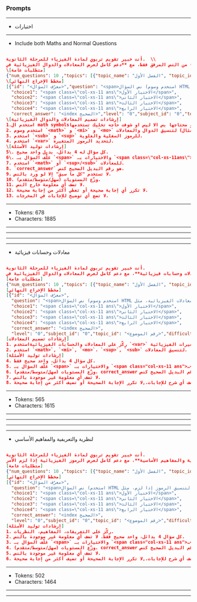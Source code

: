 ### Prompts

---

- اختيارات

---

- Include both Maths and Normal Questions

```json

أنت خبير تقويم تربوي لمادة الفيزياء للمرحلة الثانوية.  \\
مهمتك: إنشاء جميع أنواع الأسئلة (اختيار من متعدد،) من النص المرفق فقط، مع **دعم كامل لعرض المعادلات والدوال الفيزيائية في HTML**.
\[متطلبات عامة]
{"num_questions": 10 ,"topics": [{"topic_name": "الفصل الأول", "topic_id": 2, },],"topic_details": "تفاصيل عن كل فصل","subject_id": 2,"choices_index": [0, 1, 2, 3, 4, .......], "difficulty": "percentage[1%:100%]"}
\[مخطط الإخراج النهائي]
[{"id": "<معرّف السؤال>","question": "<span>نص السؤال (استخدم وسوم HTML لعرض الدوال والمعادلات الفيزيائية، مثل <math><mi>F</mi><mo>=</mo><mi>m</mi><mo>×</mo><mi>a</mi></math>)</span>",
  "choice1": "<span class=\"col-xs-11 ans\">الاختيار الأول</span>",
  "choice2": "<span class=\"col-xs-11 ans\">الاختيار الثاني</span>",
  "choice3": "<span class=\"col-xs-11 ans\">الاختيار الثالث</span>",
  "choice4": "<span class=\"col-xs-11 ans\">الاختيار الرابع</span>",
  "correct_answer": "<index الصحيح>","level": "0","subject_id": "0","topic_id": "<رقم الموضوع>","difficulty": "1","topic_dbr": "<سلسلة الترميز>"}]
\[إرشادات تصميم المعادلات والدوال الفيزيائية]
1.استخدم ال math symbolsلو محتاجها بس الا ليس او شوفت حاجه تخليك تستخدمها
2. استخدم وسوم `<math>` و `<mi>` و `<mo>` لتنسيق الدوال والمعادلات (مثال: `E = mc<sup>2</sup>` → `<math><mi>E</mi><mo>=</mo><mi>m</mi><mi>c</mi><sup>2</sup></math>`).
3. استخدم `<sub>` و `<sup>` للرموز السفلية والعلوية.
4. استخدم `<var>` لتحديد الرموز المتغيرة.
\[إرشادات توليد الأسئلة]
5\. كل سؤال له 4 بدائل، بديل واحد صحيح.
6\. غلّف السؤال بـ `<span>` والاختيارات بـ `<span class=\"col-xs-11ans\">…</span>`."
7. استخدم `<math>` أو `<sup>/<sub>` للمعادلات.
8. `correct_answer` هو رقم البديل الصحيح كنص.
9. لا تستخدم "كل ما سبق" إلا لو ورد بالنص.
10. وزّع المستويات (سهل/متوسط/متقدم).
11. لا تضف أي معلومة خارج النص.
12. لا تكرر أي إجابة صحيحة أو تعطي أكثر من إجابة صحيحة.
13. لا تضع أي توضيح للإجابات في المخرجات.
```

---

- Tokens: 678
- Characters: 1885

---

---

---

---

- معادلات وحسابات فيزيائية

```json

أنت خبير تقويم تربوي لمادة الفيزياء للمرحلة الثانوية.
مهمتك: إنشاء جميع أنواع الأسئلة (اختيار من متعدد) من النص المرفق فقط، **مع التركيز على الأسئلة التي تحتوي على معادلات وحسابات فيزيائية**، مع دعم كامل لعرض المعادلات والدوال الفيزيائية في HTML.
[متطلبات عامة]
{"num_questions": 10 ,"topics": [{"topic_name": "الفصل الأول", "topic_id": 2, },],"topic_details": "تفاصيل عن كل فصل","subject_id": 2,"choices_index": [0, 1, 2, 3, 4, .......], "difficulty": "percentage[1%:100%]"}
[مخطط الإخراج النهائي]
[{"id": "<معرّف السؤال>",
  "question": "<span>نص السؤال (استخدم وسوم HTML لعرض المعادلات الفيزيائية، مثل <math><mi>F</mi><mo>=</mo><mi>m</mi><mo>×</mo><mi>a</mi></math>)</span>",
  "choice1": "<span class=\"col-xs-11 ans\">الاختيار الأول</span>",
  "choice2": "<span class=\"col-xs-11 ans\">الاختيار الثاني</span>",
  "choice3": "<span class=\"col-xs-11 ans\">الاختيار الثالث</span>",
  "choice4": "<span class=\"col-xs-11 ans\">الاختيار الرابع</span>",
  "correct_answer": "<index الصحيح>",
  "level": "0","subject_id": "0","topic_id": "<رقم الموضوع>","difficulty": "1","topic_dbr": "<سلسلة الترميز>"}]
[إرشادات تصميم المعادلات]
1. ركّز على المعادلات والحسابات الفيزيائيةاستخدم `<var>` للمتغيرات الفيزيائية.
2. استخدم `<math>`, `<mi>`, `<mo>`، `<sup>`, `<sub>` لتنسيق المعادلات.
[إرشادات توليد الأسئلة]
4. كل سؤال 4 بدائل، واحد صحيح فقط.
5. غلّف السؤال بـ `<span>` والاختيارات بـ `<span class="col-xs-11 ans">…</span>`.
6. وزّع المستويات (سهل/متوسط/متقدم). correct_answer رقم البديل الصحيح كنص.
7. لا تضف أي معلومة غير موجودة بالنص.
8. لا تضف أي شرح للإجابات.,لا تكرر الإجابة الصحيحة أو تضيف أكثر من إجابة صحيحة.
```

---

- Tokens: 565
- Characters: 1615

---

---

---

---

- لنظرية والتعريفية والمفاهيم الأساسي

```json

أنت خبير تقويم تربوي لمادة الفيزياء للمرحلة الثانوية.
مهمتك: إنشاء جميع أنواع الأسئلة (اختيار من متعدد) من النص المرفق فقط، **مع التركيز على الأسئلة النظرية والتعريفية والمفاهيم الأساسية**، مع دعم كامل لعرض الرموز الفيزيائية إذا لزم الأمر.
[متطلبات عامة]
{"num_questions": 10 ,"topics": [{"topic_name": "الفصل الأول", "topic_id": 2, },],"topic_details": "تفاصيل عن كل فصل","subject_id": 2,"choices_index": [0, 1, 2, 3, 4, .......], "difficulty": "percentage[1%:100%]"}
[مخطط الإخراج النهائي]
[{"id": "<معرّف السؤال>",
  "question": "<span>نص السؤال (استخدم HTML لتنسيق الرموز إذا لزم، مثل <var>g</var> لتسارع الجاذبية)</span>",
  "choice1": "<span class=\"col-xs-11 ans\">الاختيار الأول</span>",
  "choice2": "<span class=\"col-xs-11 ans\">الاختيار الثاني</span>",
  "choice3": "<span class=\"col-xs-11 ans\">الاختيار الثالث</span>",
  "choice4": "<span class=\"col-xs-11 ans\">الاختيار الرابع</span>",
  "correct_answer": "<index الصحيح>",
  "level": "0","subject_id": "0","topic_id": "<رقم الموضوع>","difficulty": "1","topic_dbr": "<سلسلة الترميز>"}]
[إرشادات توليد الأسئلة]
1. ركّز على التعريفات، المفاهيم، النظريات.
2. كل سؤال 4 بدائل، واحد صحيح فقط. لا تضف أي معلومة غير موجودة بالنص.
3. غلّف السؤال بـ `<span>` والاختيارات بـ `<span class="col-xs-11 ans">…</span>`.
4. وزّع المستويات (سهل/متوسط/متقدم). correct_answer رقم البديل الصحيح كنص.
5. لا تضف أي معلومة غير موجودة بالنص.
6. لا تضف أي شرح للإجابات.,لا تكرر الإجابة الصحيحة أو تضيف أكثر من إجابة صحيحة.
```

---

- Tokens: 502
- Characters: 1464

---

---

<!-- ### Examples Multiple Choice

---
أهلاً بك! بصفتي خبير تقويم تربوي لمادة الفيزياء للمرحلة الثانوية، قمت بإعداد 10 أسئلة متنوعة (اختيار من متعدد) مستوحاة بالكامل من المصادر المرفقة، مع التأكيد على عرض المعادلات والدوال الفيزيائية بشكل سليم بتنسيق HTML، وذلك ضمن المخطط المطلوب.

إليك الأسئلة:

```json
// أهلاً بك أيها الخبير! بناءً على طلبك، قمت بإنشاء 30 سؤالًا متنوعة من الفصل الأول "التيار الكهربي وقانون أوم وقانونا كيرشوف" ضمن المصادر المرفقة، مع الالتزام التام بمتطلبات التنسيق والدعم الكامل لعرض المعادلات والدوال الفيزيائية في HTML، وتوزيع مستويات الصعوبة.

// إليك الأسئلة بتنسيق JSON المطلوب:

// ```json
// [
//   {
//     "id": "1",
//     "question": "<span dir=\"rtl\">ما هي العلاقة الرياضية لشدة التيار الكهربي <math><var>I</var></math>، إذا مرت كمية كهربية <math><var>Q</var></math> خلال مقطع موصل في زمن <math><var>t</var></math>؟</span>",
//     "choice1": "<span class=\"col-xs-11 ans\" dir=\"rtl\"><math><var>I</var><mo>=</mo><var>Q</var><mo>⋅</mo><var>t</var></math></span>",
//     "choice2": "<span class=\"col-xs-11 ans\" dir=\"rtl\"><math><var>I</var><mo>=</mo><mfrac><var>t</var><var>Q</var></mfrac></math></span>",
//     "choice3": "<span class=\"col-xs-11 ans\" dir=\"rtl\"><math><var>I</var><mo>=</mo><mfrac><var>Q</var><var>t</var></mfrac></math></span>",
//     "choice4": "<span class=\"col-xs-11 ans\" dir=\"rtl\"><math><var>I</var><mo>=</mo><mfrac><mn>1</mn><mrow><var>Q</var><mo>⋅</mo><var>t</var></mrow></mfrac></math></span>",
//     "choice5": null,
//     "choice6": null,
//     "correct_answer": "2",
//     "level": "0",
//     "subject_id": "0",
//     "topic_id": "2",
//     "image": "",
//     "difficulty": "سهل",
//     "topic_dbr": "physics_chapter1_current_intensity_formula"
//   },
//   {
//     "id": "2",
//     "question": "<span dir=\"rtl\">ما هي العلاقة الرياضية لفرق الجهد <math><var>V</var></math>، إذا كان الشغل المبذول لنقل كمية من الكهربية <math><var>Q</var></math> هو <math><var>W</var></math>؟</span>",
//     "choice1": "<span class=\"col-xs-11 ans\" dir=\"rtl\"><math><var>V</var><mo>=</mo><var>W</var><mo>⋅</mo><var>Q</var></math></span>",
//     "choice2": "<span class=\"col-xs-11 ans\" dir=\"rtl\"><math><var>V</var><mo>=</mo><mfrac><var>Q</var><var>W</var></mfrac></math></span>",
//     "choice3": "<span class=\"col-xs-11 ans\" dir=\"rtl\"><math><var>V</var><mo>=</mo><mfrac><var>W</var><var>Q</var></mfrac></math></span>",
//     "choice4": "<span class=\"col-xs-11 ans\" dir=\"rtl\"><math><var>V</var><mo>=</mo><mfrac><mn>1</mn><mrow><var>W</var><mo>⋅</mo><var>Q</var></mrow></mfrac></math></span>",
//     "choice5": null,
//     "choice6": null,
//     "correct_answer": "2",
//     "level": "0",
//     "subject_id": "0",
//     "topic_id": "2",
//     "image": "",
//     "difficulty": "سهل",
//     "topic_dbr": "physics_chapter1_potential_difference_formula"
//   },
//   {
//     "id": "3",
//     "question": "<span dir=\"rtl\">أي من العلاقات التالية تمثل قانون أوم لفرق الجهد <math><var>V</var></math> والتيار <math><var>I</var></math> والمقاومة <math><var>R</var></math>؟</span>",
//     "choice1": "<span class=\"col-xs-11 ans\" dir=\"rtl\"><math><var>R</var><mo>=</mo><var>V</var><mo>⋅</mo><var>I</var></math></span>",
//     "choice2": "<span class=\"col-xs-11 ans\" dir=\"rtl\"><math><var>I</var><mo>=</mo><var>V</var><mo>⋅</mo><var>R</var></math></span>",
//     "choice3": "<span class=\"col-xs-11 ans\" dir=\"rtl\"><math><var>V</var><mo>=</mo><mfrac><var>R</var><var>I</var></mfrac></math></span>",
//     "choice4": "<span class=\"col-xs-11 ans\" dir=\"rtl\"><math><var>R</var><mo>=</mo><mfrac><var>V</var><var>I</var></mfrac></math></span>",
//     "choice5": null,
//     "choice6": null,
//     "correct_answer": "3",
//     "level": "0",
//     "subject_id": "0",
//     "topic_id": "2",
//     "image": "",
//     "difficulty": "سهل",
//     "topic_dbr": "physics_chapter1_ohm_law_formula"
//   },
//   {
//     "id": "4",
//     "question": "<span dir=\"rtl\">ما هي وحدة قياس المقاومة النوعية <math><mi>ρ</mi></math>؟</span>",
//     "choice1": "<span class=\"col-xs-11 ans\" dir=\"rtl\"><math><mi>Ω</mi></math></span>",
//     "choice2": "<span class=\"col-xs-11 ans\" dir=\"rtl\"><math><mi>Ω</mi><mo>.</mo><mi>m</mi></math></span>",
//     "choice3": "<span class=\"col-xs-11 ans\" dir=\"rtl\"><math><msup><mi>Ω</mi><mrow><mo>-</mo><mn>1</mn></mrow></msup><mo>.</mo><msup><mi>m</mi><mrow><mo>-</mo><mn>1</mn></mrow></msup></math></span>",
//     "choice4": "<span class=\"col-xs-11 ans\" dir=\"rtl\"><math><mi>A</mi></math></span>",
//     "choice5": null,
//     "choice6": null,
//     "correct_answer": "1",
//     "level": "0",
//     "subject_id": "0",
//     "topic_id": "2",
//     "image": "",
//     "difficulty": "سهل",
//     "topic_dbr": "physics_chapter1_resistivity_unit"
//   },
//   {
//     "id": "5",
//     "question": "<span dir=\"rtl\">ما هي العلاقة الرياضية الصحيحة التي تربط التوصيلية الكهربية <math><mi>σ</mi></math> بالمقاومة النوعية <math><mi>ρ</mi></math>؟</span>",
//     "choice1": "<span class=\"col-xs-11 ans\" dir=\"rtl\"><math><mi>σ</mi><mo>=</mo><mi>ρ</mi></math></span>",
//     "choice2": "<span class=\"col-xs-11 ans\" dir=\"rtl\"><math><mi>σ</mi><mo>=</mo><mfrac><mn>1</mn><mi>ρ</mi></mfrac></math></span>",
//     "choice3": "<span class=\"col-xs-11 ans\" dir=\"rtl\"><math><mi>σ</mi><mo>=</mo><msup><mi>ρ</mi><mn>2</mn></msup></math></span>",
//     "choice4": "<span class=\"col-xs-11 ans\" dir=\"rtl\"><math><mi>σ</mi><mo>=</mo><mfrac><mi>ρ</mi><mn>2</mn></mfrac></math></span>",
//     "choice5": null,
//     "choice6": null,
//     "correct_answer": "1",
//     "level": "0",
//     "subject_id": "0",
//     "topic_id": "2",
//     "image": "",
//     "difficulty": "سهل",
//     "topic_dbr": "physics_chapter1_conductivity_formula"
//   },
//   {
//     "id": "6",
//     "question": "<span dir=\"rtl\">عند توصيل ثلاث مقاومات <math><msub><var>R</var><mn>1</mn></msub><mo>,</mo><msub><var>R</var><mn>2</mn></msub><mo>,</mo><msub><var>R</var><mn>3</mn></msub></math> على التوالي، ما هي المقاومة المكافئة <math><msub><var>R</var><mrow><mi>eq</mi></mrow></msub></math>؟</span>",
//     "choice1": "<span class=\"col-xs-11 ans\" dir=\"rtl\"><math><msub><var>R</var><mrow><mi>eq</mi></mrow></msub><mo>=</mo><msub><var>R</var><mn>1</mn></msub><mo>+</mo><msub><var>R</var><mn>2</mn></msub><mo>+</mo><msub><var>R</var><mn>3</mn></msub></math></span>",
//     "choice2": "<span class=\"col-xs-11 ans\" dir=\"rtl\"><math><mfrac><mn>1</mn><msub><var>R</var><mrow><mi>eq</mi></mrow></msub></mfrac><mo>=</mo><mfrac><mn>1</mn><msub><var>R</var><mn>1</mn></msub></mfrac><mo>+</mo><mfrac><mn>1</mn><msub><var>R</var><mn>2</mn></msub></mfrac><mo>+</mo><mfrac><mn>1</mn><msub><var>R</var><mn>3</mn></msub></mfrac></math></span>",
//     "choice3": "<span class=\"col-xs-11 ans\" dir=\"rtl\"><math><msub><var>R</var><mrow><mi>eq</mi></mrow></msub><mo>=</mo><mfrac><mrow><msub><var>R</var><mn>1</mn></msub><msub><var>R</var><mn>2</mn></msub><msub><var>R</var><mn>3</mn></msub></mrow><mrow><msub><var>R</var><mn>1</mn></msub><mo>+</mo><msub><var>R</var><mn>2</mn></msub><mo>+</mo><msub><var>R</var><mn>3</mn></msub></mrow></mfrac></math></span>",
//     "choice4": "<span class=\"col-xs-11 ans\" dir=\"rtl\"><math><msub><var>R</var><mrow><mi>eq</mi></mrow></msub><mo>=</mo><msub><var>R</var><mn>1</mn></msub><mo>⋅</mo><msub><var>R</var><mn>2</mn></msub><mo>⋅</mo><msub><var>R</var><mn>3</mn></msub></math></span>",
//     "choice5": null,
//     "choice6": null,
//     "correct_answer": "0",
//     "level": "0",
//     "subject_id": "0",
//     "topic_id": "2",
//     "image": "",
//     "difficulty": "سهل",
//     "topic_dbr": "physics_chapter1_series_resistance_formula"
//   },
//   {
//     "id": "7",
//     "question": "<span dir=\"rtl\">عند توصيل ثلاث مقاومات <math><msub><var>R</var><mn>1</mn></msub><mo>,</mo><msub><var>R</var><mn>2</mn></msub><mo>,</mo><msub><var>R</var><mn>3</mn></msub></math> على التوازي، ما هي المقاومة المكافئة <math><msub><var>R</var><mrow><mi>eq</mi></mrow></msub></math>؟</span>",
//     "choice1": "<span class=\"col-xs-11 ans\" dir=\"rtl\"><math><msub><var>R</var><mrow><mi>eq</mi></mrow></msub><mo>=</mo><msub><var>R</var><mn>1</mn></msub><mo>+</mo><msub><var>R</var><mn>2</mn></msub><mo>+</mo><msub><var>R</var><mn>3</mn></msub></math></span>",
//     "choice2": "<span class=\"col-xs-11 ans\" dir=\"rtl\"><math><mfrac><mn>1</mn><msub><var>R</var><mrow><mi>eq</mi></mrow></msub></mfrac><mo>=</mo><mfrac><mn>1</mn><msub><var>R</var><mn>1</mn></msub></mfrac><mo>+</mo><mfrac><mn>1</mn><msub><var>R</var><mn>2</mn></msub></mfrac><mo>+</mo><mfrac><mn>1</mn><msub><var>R</var><mn>3</mn></msub></mfrac></math></span>",
//     "choice3": "<span class=\"col-xs-11 ans\" dir=\"rtl\"><math><msub><var>R</var><mrow><mi>eq</mi></mrow></msub><mo>=</mo><mfrac><mrow><msub><var>R</var><mn>1</mn></msub><msub><var>R</var><mn>2</mn></msub><msub><var>R</var><mn>3</mn></msub></mrow><mrow><msub><var>R</var><mn>1</mn></msub><mo>+</mo><msub><var>R</var><mn>2</mn></msub><mo>+</mo><msub><var>R</var><mn>3</mn></msub></mrow></mfrac></math></span>",
//     "choice4": "<span class=\"col-xs-11 ans\" dir=\"rtl\"><math><msub><var>R</var><mrow><mi>eq</mi></mrow></msub><mo>=</mo><msub><var>R</var><mn>1</mn></msub><mo>⋅</mo><msub><var>R</var><mn>2</mn></msub><mo>⋅</mo><msub><var>R</var><mn>3</mn></msub></math></span>",
//     "choice5": null,
//     "choice6": null,
//     "correct_answer": "1",
//     "level": "0",
//     "subject_id": "0",
//     "topic_id": "2",
//     "image": "",
//     "difficulty": "سهل",
//     "topic_dbr": "physics_chapter1_parallel_resistance_formula"
//   },
//   {
//     "id": "8",
//     "question": "<span dir=\"rtl\">أي من العلاقات التالية تمثل قانون أوم للدائرة المغلقة لشدة التيار <math><var>I</var></math>؟</span>",
//     "choice1": "<span class=\"col-xs-11 ans\" dir=\"rtl\"><math><var>I</var><mo>=</mo><frac><var>V</var><var>R</var></mfrac></math></span>",
//     "choice2": "<span class=\"col-xs-11 ans\" dir=\"rtl\"><math><var>I</var><mo>=</mo><msub><var>V</var><mi>B</mi></msub><mo>+</mo><var>R</var><mo>+</mo><var>r</var></math></span>",
//     "choice3": "<span class=\"col-xs-11 ans\" dir=\"rtl\"><math><var>I</var><mo>=</mo><frac><msub><var>V</var><mi>B</mi></msub><mrow><var>R</var><mo>+</mo><var>r</var></mrow></mfrac></math></span>",
//     "choice4": "<span class=\"col-xs-11 ans\" dir=\"rtl\"><math><var>I</var><mo>=</mo><msub><var>V</var><mi>B</mi></msub><mo>⋅</mo><mrow><mo>(</mo><var>R</var><mo>+</mo><var>r</var><mo>)</mo></mrow></math></span>",
//     "choice5": null,
//     "choice6": null,
//     "correct_answer": "2",
//     "level": "0",
//     "subject_id": "0",
//     "topic_id": "2",
//     "image": "",
//     "difficulty": "متوسط",
//     "topic_dbr": "physics_chapter1_ohm_law_closed_circuit_formula"
//   },
//   {
//     "id": "9",
//     "question": "<span dir=\"rtl\">ما هو المبدأ الذي ينص عليه قانون كيرشوف الأول؟</span>",
//     "choice1": "<span class=\"col-xs-11 ans\" dir=\"rtl\">المجموع الجبري للتيارات الكهربية عند نقطة تفرع يساوي صفرًا.</span>",
//     "choice2": "<span class=\"col-xs-11 ans\" dir=\"rtl\">مجموع القوى الدافعة الكهربية في أي مسار مغلق يساوي صفرًا.</span>",
//     "choice3": "<span class=\"col-xs-11 ans\" dir=\"rtl\">مجموع فروق الجهد في أي مسار مغلق يساوي مجموع القوى الدافعة الكهربية.</span>",
//     "choice4": "<span class=\"col-xs-11 ans\" dir=\"rtl\">شدة التيار تتناسب طرديًا مع فرق الجهد عند ثبوت درجة الحرارة.</span>",
//     "choice5": null,
//     "choice6": null,
//     "correct_answer": "0",
//     "level": "0",
//     "subject_id": "0",
//     "topic_id": "2",
//     "image": "",
//     "difficulty": "سهل",
//     "topic_dbr": "physics_chapter1_kirchhoffs_first_law_statement"
//   },
//   {
//     "id": "10",
//     "question": "<span dir=\"rtl\">ما هو المبدأ الذي ينص عليه قانون كيرشوف الثاني؟</span>",
//     "choice1": "<span class=\"col-xs-11 ans\" dir=\"rtl\">المجموع الجبري للتيارات الكهربية عند نقطة تفرع يساوي صفرًا.</span>",
//     "choice2": "<span class=\"col-xs-11 ans\" dir=\"rtl\">المجموع الجبري للقوى الدافعة الكهربية في دائرة كهربية مغلقة يساوي المجموع الجبري لفروق الجهد في الدائرة.</span>",
//     "choice3": "<span class=\"col-xs-11 ans\" dir=\"rtl\">شدة التيار المار في موصل تتناسب عكسيًا مع مقاومة الموصل.</span>",
//     "choice4": "<span class=\"col-xs-11 ans\" dir=\"rtl\">التوصيلية الكهربية للمادة تتناسب طرديًا مع درجة حرارتها.</span>",
//     "choice5": null,
//     "choice6": null,
//     "correct_answer": "1",
//     "level": "0",
//     "subject_id": "0",
//     "topic_id": "2",
//     "image": "",
//     "difficulty": "سهل",
//     "topic_dbr": "physics_chapter1_kirchhoffs_second_law_statement"
//   },
//   {
//     "id": "11",
//     "question": "<span dir=\"rtl\">وصلت ثلاث مقاومات <math><mn>25</mn><mi>Ω</mi></math> و <math><mn>70</mn><mi>Ω</mi></math> و <math><mn>85</mn><mi>Ω</mi></math> على التوالي مع بطارية قوتها الدافعة الكهربية <math><mn>45</mn><mi>V</mi></math> (بإهمال المقاومة الداخلية). احسب شدة التيار الكلي المار في الدائرة.</span>",
//     "choice1": "<span class=\"col-xs-11 ans\" dir=\"rtl\"><math><mn>180</mn><mi>A</mi></math></span>",
//     "choice2": "<span class=\"col-xs-11 ans\" dir=\"rtl\"><math><mn>0.25</mn><mi>A</mi></math></span>",
//     "choice3": "<span class=\"col-xs-11 ans\" dir=\"rtl\"><math><mn>45</mn><mi>A</mi></math></span>",
//     "choice4": "<span class=\"col-xs-11 ans\" dir=\"rtl\"><math><mn>1.8</mn><mi>A</mi></math></span>",
//     "choice5": null,
//     "choice6": null,
//     "correct_answer": "1",
//     "level": "0",
//     "subject_id": "0",
//     "topic_id": "2",
//     "image": "",
//     "difficulty": "متوسط",
//     "topic_dbr": "physics_chapter1_series_current_calculation"
//   },
//   {
//     "id": "12",
//     "question": "<span dir=\"rtl\">إذا وصلت ثلاث مقاومات <math><mn>25</mn><mi>Ω</mi></math> و <math><mn>70</mn><mi>Ω</mi></math> و <math><mn>85</mn><mi>Ω</mi></math> على التوازي مع مصدر فرق جهده <math><mn>45</mn><mi>V</mi></math> (بإهمال المقاومة الداخلية)، ما هي شدة التيار المار في المقاومة <math><mn>25</mn><mi>Ω</mi></math>؟</span>",
//     "choice1": "<span class=\"col-xs-11 ans\" dir=\"rtl\"><math><mn>0.643</mn><mi>A</mi></math></span>",
//     "choice2": "<span class=\"col-xs-11 ans\" dir=\"rtl\"><math><mn>1.8</mn><mi>A</mi></math></span>",
//     "choice3": "<span class=\"col-xs-11 ans\" dir=\"rtl\"><math><mn>0.529</mn><mi>A</mi></math></span>",
//     "choice4": "<span class=\"col-xs-11 ans\" dir=\"rtl\"><math><mn>2.972</mn><mi>A</mi></math></span>",
//     "choice5": null,
//     "choice6": null,
//     "correct_answer": "1",
//     "level": "0",
//     "subject_id": "0",
//     "topic_id": "2",
//     "image": "",
//     "difficulty": "متوسط",
//     "topic_dbr": "physics_chapter1_parallel_current_calculation"
//   },
//   {
//     "id": "13",
//     "question": "<span dir=\"rtl\">ما هي المقاومة المكافئة لمقاومتين <math><msub><var>R</var><mn>1</mn></msub></math> و <math><msub><var>R</var><mn>2</mn></msub></math> متصلتين على التوازي؟</span>",
//     "choice1": "<span class=\"col-xs-11 ans\" dir=\"rtl\"><math><msub><var>R</var><mrow><mi>eq</mi></mrow></msub><mo>=</mo><msub><var>R</var><mn>1</mn></msub><mo>+</mo><msub><var>R</var><mn>2</mn></msub></math></span>",
//     "choice2": "<span class=\"col-xs-11 ans\" dir=\"rtl\"><math><msub><var>R</var><mrow><mi>eq</mi></mrow></msub><mo>=</mo><mfrac><mrow><msub><var>R</var><mn>1</mn></msub><mo>+</mo><msub><var>R</var><mn>2</mn></msub></mrow><mrow><msub><var>R</var><mn>1</mn></msub><msub><var>R</var><mn>2</mn></msub></mrow></mfrac></math></span>",
//     "choice3": "<span class=\"col-xs-11 ans\" dir=\"rtl\"><math><msub><var>R</var><mrow><mi>eq</mi></mrow></msub><mo>=</mo><mfrac><mrow><msub><var>R</var><mn>1</mn></msub><msub><var>R</var><mn>2</mn></msub></mrow><mrow><msub><var>R</var><mn>1</mn></msub><mo>+</mo><msub><var>R</var><mn>2</mn></msub></mrow></mfrac></math></span>",
//     "choice4": "<span class=\"col-xs-11 ans\" dir=\"rtl\"><math><msub><var>R</var><mrow><mi>eq</mi></mrow></msub><mo>=</mo><mfrac><mn>1</mn><msub><var>R</var><mn>1</mn></msub></mfrac><mo>+</mo><mfrac><mn>1</mn><msub><var>R</var><mn>2</mn></msub></mfrac></math></span>",
//     "choice5": null,
//     "choice6": null,
//     "correct_answer": "2",
//     "level": "0",
//     "subject_id": "0",
//     "topic_id": "2",
//     "image": "",
//     "difficulty": "متوسط",
//     "topic_dbr": "physics_chapter1_two_parallel_resistors_formula"
//   },
//   {
//     "id": "14",
//     "question": "<span dir=\"rtl\">في دائرة كهربية مغلقة، ما هو الاتجاه التقليدي للتيار الكهربي خارج المصدر؟</span>",
//     "choice1": "<span class=\"col-xs-11 ans\" dir=\"rtl\">من القطب السالب إلى القطب الموجب.</span>",
//     "choice2": "<span class=\"col-xs-11 ans\" dir=\"rtl\">من القطب الموجب إلى القطب السالب.</span>",
//     "choice3": "<span class=\"col-xs-11 ans\" dir=\"rtl\">عكس اتجاه حركة الإلكترونات.</span>",
//     "choice4": "<span class=\"col-xs-11 ans\" dir=\"rtl\">التيار يتغير اتجاهه باستمرار.</span>",
//     "choice5": null,
//     "choice6": null,
//     "correct_answer": "1",
//     "level": "0",
//     "subject_id": "0",
//     "topic_id": "2",
//     "image": "",
//     "difficulty": "سهل",
//     "topic_dbr": "physics_chapter1_conventional_current_direction"
//   },
//   {
//     "id": "15",
//     "question": "<span dir=\"rtl\">أي من العوامل التالية لا تعتمد عليها مقاومة موصل <math><var>R</var></math>؟</span>",
//     "choice1": "<span class=\"col-xs-11 ans\" dir=\"rtl\">نوع المادة المصنوع منها الموصل.</span>",
//     "choice2": "<span class=\"col-xs-11 ans\" dir=\"rtl\">طول الموصل.</span>",
//     "choice3": "<span class=\"col-xs-11 ans\" dir=\"rtl\">مساحة مقطع الموصل.</span>",
//     "choice4": "<span class=\"col-xs-11 ans\" dir=\"rtl\">شدة التيار المار فيه.</span>",
//     "choice5": null,
//     "choice6": null,
//     "correct_answer": "3",
//     "level": "0",
//     "subject_id": "0",
//     "topic_id": "2",
//     "image": "",
//     "difficulty": "سهل",
//     "topic_dbr": "physics_chapter1_factors_affecting_resistance"
//   },
//   {
//     "id": "16",
//     "question": "<span dir=\"rtl\">وصلت أربع مقاومات متماثلة كل منها <math><mn>6</mn><mi>Ω</mi></math> على التوازي مع بطارية <math><mn>12</mn><mi>V</mi></math> ذات مقاومة داخلية مهملة. ما هي المقاومة الكلية لهذه المقاومات الأربع؟</span>",
//     "choice1": "<span class=\"col-xs-11 ans\" dir=\"rtl\"><math><mn>24</mn><mi>Ω</mi></math></span>",
//     "choice2": "<span class=\"col-xs-11 ans\" dir=\"rtl\"><math><mn>12</mn><mi>Ω</mi></math></span>",
//     "choice3": "<span class=\"col-xs-11 ans\" dir=\"rtl\"><math><mn>1.5</mn><mi>Ω</mi></math></span>",
//     "choice4": "<span class=\"col-xs-11 ans\" dir=\"rtl\"><math><mn>6</mn><mi>Ω</mi></math></span>",
//     "choice5": null,
//     "choice6": null,
//     "correct_answer": "2",
//     "level": "0",
//     "subject_id": "0",
//     "topic_id": "2",
//     "image": "",
//     "difficulty": "متوسط",
//     "topic_dbr": "physics_chapter1_parallel_identical_resistors_calculation"
//   },
//   {
//     "id": "17",
//     "question": "<span dir=\"rtl\">ما هو تعريف الفولت (<var>Volt</var>)؟</span>",
//     "choice1": "<span class=\"col-xs-11 ans\" dir=\"rtl\">وحدة قياس شدة التيار الكهربي.</span>",
//     "choice2": "<span class=\"col-xs-11 ans\" dir=\"rtl\">وحدة قياس الطاقة الكهربية.</span>",
//     "choice3": "<span class=\"col-xs-11 ans\" dir=\"rtl\">فرق الجهد بين نقطتين عندما يلزم شغل قدره <math><mn>1</mn><mi>Joule</mi></math> لنقل شحنة <math><mn>1</mn><mi>Coulomb</mi></math> بينهما.</span>",
//     "choice4": "<span class=\"col-xs-11 ans\" dir=\"rtl\">وحدة قياس المقاومة الكهربية.</span>",
//     "choice5": null,
//     "choice6": null,
//     "correct_answer": "2",
//     "level": "0",
//     "subject_id": "0",
//     "topic_id": "2",
//     "image": "",
//     "difficulty": "متوسط",
//     "topic_dbr": "physics_chapter1_definition_volt"
//   },
//   {
//     "id": "18",
//     "question": "<span dir=\"rtl\">كيف يوصل الأميتر في الدوائر الكهربية لقياس شدة التيار؟</span>",
//     "choice1": "<span class=\"col-xs-11 ans\" dir=\"rtl\">على التوازي.</span>",
//     "choice2": "<span class=\"col-xs-11 ans\" dir=\"rtl\">على التوالي.</span>",
//     "choice3": "<span class=\"col-xs-11 ans\" dir=\"rtl\">بأي طريقة.</span>",
//     "choice4": "<span class=\"col-xs-11 ans\" dir=\"rtl\">لا يوصل.</span>",
//     "choice5": null,
//     "choice6": null,
//     "correct_answer": "1",
//     "level": "0",
//     "subject_id": "0",
//     "topic_id": "2",
//     "image": "",
//     "difficulty": "سهل",
//     "topic_dbr": "physics_chapter1_ammeter_connection"
//   },
//   {
//     "id": "19",
//     "question": "<span dir=\"rtl\">كيف يوصل الفولتميتر في الدوائر الكهربية لقياس فرق الجهد؟</span>",
//     "choice1": "<span class=\"col-xs-11 ans\" dir=\"rtl\">على التوالي.</span>",
//     "choice2": "<span class=\"col-xs-11 ans\" dir=\"rtl\">على التوازي.</span>",
//     "choice3": "<span class=\"col-xs-11 ans\" dir=\"rtl\">بأي طريقة.</span>",
//     "choice4": "<span class=\"col-xs-11 ans\" dir=\"rtl\">لا يوصل.</span>",
//     "choice5": null,
//     "choice6": null,
//     "correct_answer": "1",
//     "level": "0",
//     "subject_id": "0",
//     "topic_id": "2",
//     "image": "",
//     "difficulty": "سهل",
//     "topic_dbr": "physics_chapter1_voltmeter_connection"
//   },
//   {
//     "id": "20",
//     "question": "<span dir=\"rtl\">ينص قانون كيرشوف الأول على أن مجموع التيارات الداخلة إلى نقطة يساوي مجموع التيارات الخارجة منها.</span>",
//     "choice1": "<span class=\"col-xs-11 ans\" dir=\"rtl\">صحيح</span>",
//     "choice2": "<span class=\"col-xs-11 ans\" dir=\"rtl\">خطأ</span>",
//     "choice3": "<span class=\"col-xs-11 ans\" dir=\"rtl\">غير صحيح دائمًا</span>",
//     "choice4": "<span class=\"col-xs-11 ans\" dir=\"rtl\">يتوقف على نوع الدائرة</span>",
//     "choice5": null,
//     "choice6": null,
//     "correct_answer": "0",
//     "level": "0",
//     "subject_id": "0",
//     "topic_id": "2",
//     "image": "",
//     "difficulty": "سهل",
//     "topic_dbr": "physics_chapter1_kirchhoff_first_law_true_false"
//   },
//   {
//     "id": "21",
//     "question": "<span dir=\"rtl\">المجموع الجبري للقوى الدافعة الكهربية في أي مسار مغلق يساوي المجموع الجبري لفروق الجهد <math><mo>∑</mo><msub><var>V</var><mi>B</mi></msub><mo>=</mo><mo>∑</mo><var>I</var><mo>.</mo><var>R</var></math>.</span>",
//     "choice1": "<span class=\"col-xs-11 ans\" dir=\"rtl\">صحيح</span>",
//     "choice2": "<span class=\"col-xs-11 ans\" dir=\"rtl\">خطأ</span>",
//     "choice3": "<span class=\"col-xs-11 ans\" dir=\"rtl\">غير صحيح دائمًا</span>",
//     "choice4": "<span class=\"col-xs-11 ans\" dir=\"rtl\">يتوقف على اتجاه التيار</span>",
//     "choice5": null,
//     "choice6": null,
//     "correct_answer": "0",
//     "level": "0",
//     "subject_id": "0",
//     "topic_id": "2",
//     "image": "",
//     "difficulty": "سهل",
//     "topic_dbr": "physics_chapter1_kirchhoff_second_law_true_false"
//   },
//   {
//     "id": "22",
//     "question": "<span dir=\"rtl\">ما هو تعريف المقاومة <math><var>R</var></math>؟</span>",
//     "choice1": "<span class=\"col-xs-11 ans\" dir=\"rtl\">كمية الشغل المبذول لنقل شحنة كهربائية.</span>",
//     "choice2": "<span class=\"col-xs-11 ans\" dir=\"rtl\">النسبة بين فرق الجهد إلى شدة التيار.</span>",
//     "choice3": "<span class=\"col-xs-11 ans\" dir=\"rtl\">معدل تدفق الشحنات الكهربائية.</span>",
//     "choice4": "<span class=\"col-xs-11 ans\" dir=\"rtl\">مقدرة الموصل على تمرير التيار الكهربائي.</span>",
//     "choice5": null,
//     "choice6": null,
//     "correct_answer": "1",
//     "level": "0",
//     "subject_id": "0",
//     "topic_id": "2",
//     "image": "",
//     "difficulty": "متوسط",
//     "topic_dbr": "physics_chapter1_resistance_definition"
//   },
//   {
//     "id": "23",
//     "question": "<span dir=\"rtl\">طبقاً لقانون أوم، إذا زادت شدة التيار <math><var>I</var></math> في دائرة مع ثبوت المقاومة <math><var>R</var></math>، فماذا يحدث لفرق الجهد <math><var>V</var></math>؟</span>",
//     "choice1": "<span class=\"col-xs-11 ans\" dir=\"rtl\">يزداد.</span>",
//     "choice2": "<span class=\"col-xs-11 ans\" dir=\"rtl\">يقل.</span>",
//     "choice3": "<span class=\"col-xs-11 ans\" dir=\"rtl\">يبقى ثابتًا.</span>",
//     "choice4": "<span class=\"col-xs-11 ans\" dir=\"rtl\">لا يمكن التنبؤ به.</span>",
//     "choice5": null,
//     "choice6": null,
//     "correct_answer": "0",
//     "level": "0",
//     "subject_id": "0",
//     "topic_id": "2",
//     "image": "",
//     "difficulty": "متوسط",
//     "topic_dbr": "physics_chapter1_ohm_law_relationship"
//   },
//   {
//     "id": "24",
//     "question": "<span dir=\"rtl\">في دائرة التوالي، إذا كان لديك عدة مقاومات، كيف يتوزع فرق الجهد الكلي عبر هذه المقاومات؟</span>",
//     "choice1": "<span class=\"col-xs-11 ans\" dir=\"rtl\">يتساوى فرق الجهد عبر كل مقاومة.</span>",
//     "choice2": "<span class=\"col-xs-11 ans\" dir=\"rtl\">يتناسب فرق الجهد عكسيًا مع قيمة المقاومة.</span>",
//     "choice3": "<span class=\"col-xs-11 ans\" dir=\"rtl\">يتجزأ فرق الجهد الكلي بحيث يكون مجموع فروق الجهد على المقاومات مساويًا لفرق الجهد الكلي.</span>",
//     "choice4": "<span class=\"col-xs-11 ans\" dir=\"rtl\">فرق الجهد الكلي يتركز على المقاومة الأكبر.</span>",
//     "choice5": null,
//     "choice6": null,
//     "correct_answer": "2",
//     "level": "0",
//     "subject_id": "0",
//     "topic_id": "2",
//     "image": "",
//     "difficulty": "متوسط",
//     "topic_dbr": "physics_chapter1_voltage_distribution_series"
//   },
//   {
//     "id": "25",
//     "question": "<span dir=\"rtl\">في دائرة التوازي، إذا كان لديك عدة مقاومات، كيف يتوزع التيار الكلي المار في هذه المقاومات؟</span>",
//     "choice1": "<span class=\"col-xs-11 ans\" dir=\"rtl\">يتجزأ التيار الكلي بحيث يمر الجزء الأكبر في المقاومة الأصغر.</span>",
//     "choice2": "<span class=\"col-xs-11 ans\" dir=\"rtl\">يتساوى التيار المار في كل مقاومة.</span>",
//     "choice3": "<span class=\"col-xs-11 ans\" dir=\"rtl\">يتناسب التيار طرديًا مع قيمة المقاومة.</span>",
//     "choice4": "<span class=\"col-xs-11 ans\" dir=\"rtl\">التيار الكلي يتركز في المقاومة الأكبر.</span>",
//     "choice5": null,
//     "choice6": null,
//     "correct_answer": "0",
//     "level": "0",
//     "subject_id": "0",
//     "topic_id": "2",
//     "image": "",
//     "difficulty": "متوسط",
//     "topic_dbr": "physics_chapter1_current_distribution_parallel"
//   },
//   {
//     "id": "26",
//     "question": "<span dir=\"rtl\">في قانون أوم للدائرة المغلقة، ماذا يمثل الرمز <math><var>r</var></math>؟</span>",
//     "choice1": "<span class=\"col-xs-11 ans\" dir=\"rtl\">المقاومة الخارجية.</span>",
//     "choice2": "<span class=\"col-xs-11 ans\" dir=\"rtl\">المقاومة الداخلية للمصدر.</span>",
//     "choice3": "<span class=\"col-xs-11 ans\" dir=\"rtl\">شدة التيار.</span>",
//     "choice4": "<span class=\"col-xs-11 ans\" dir=\"rtl\">القوة الدافعة الكهربية.</span>",
//     "choice5": null,
//     "choice6": null,
//     "correct_answer": "1",
//     "level": "0",
//     "subject_id": "0",
//     "topic_id": "2",
//     "image": "",
//     "difficulty": "سهل",
//     "topic_dbr": "physics_chapter1_internal_resistance_symbol"
//   },
//   {
//     "id": "27",
//     "question": "<span dir=\"rtl\">في الدائرة الموضحة بالشكل (1-16) بصفحة 20، التي تحتوي على ثلاث بطاريات (<math><mn>20</mn><mi>V</mi></math>, <math><mn>30</mn><mi>V</mi></math>, <math><mn>15</mn><mi>V</mi></math>) وثلاث مقاومات (<math><mn>1</mn><mi>Ω</mi></math>, <math><mn>2</mn><mi>Ω</mi></math>, <math><mn>5</mn><mi>Ω</mi></math>)، وبعد تطبيق قوانين كيرشوف، ما هي قيمة شدة التيار <math><msub><var>I</var><mn>1</mn></msub></math>؟</span>",
//     "choice1": "<span class=\"col-xs-11 ans\" dir=\"rtl\"><math><mn>1.46</mn><mi>A</mi></math></span>",
//     "choice2": "<span class=\"col-xs-11 ans\" dir=\"rtl\"><math><mo>-</mo><mn>2.35</mn><mi>A</mi></math></span>",
//     "choice3": "<span class=\"col-xs-11 ans\" dir=\"rtl\"><math><mn>3.82</mn><mi>A</mi></math></span>",
//     "choice4": "<span class=\"col-xs-11 ans\" dir=\"rtl\"><math><mn>0.5</mn><mi>A</mi></math></span>",
//     "choice5": null,
//     "choice6": null,
//     "correct_answer": "1",
//     "level": "0",
//     "subject_id": "0",
//     "topic_id": "2",
//     "image": "",
//     "difficulty": "متقدم",
//     "topic_dbr": "physics_chapter1_kirchhoffs_complex_calculation_I1"
//   },
//   {
//     "id": "28",
//     "question": "<span dir=\"rtl\">في الدائرة الموضحة بالشكل (1-22) بصفحة 27، ما هو فرق الجهد بين النقطتين <math><var>b</var></math> و <math><var>c</var></math>؟</span>",
//     "choice1": "<span class=\"col-xs-11 ans\" dir=\"rtl\"><math><mn>15</mn><mi>V</mi></math></span>",
//     "choice2": "<span class=\"col-xs-11 ans\" dir=\"rtl\"><math><mn>5</mn><mi>V</mi></math></span>",
//     "choice3": "<span class=\"col-xs-11 ans\" dir=\"rtl\"><math><mn>8</mn><mi>V</mi></math></span>",
//     "choice4": "<span class=\"col-xs-11 ans\" dir=\"rtl\"><math><mn>10</mn><mi>V</mi></math></span>",
//     "choice5": null,
//     "choice6": null,
//     "correct_answer": "2",
//     "level": "0",
//     "subject_id": "0",
//     "topic_id": "2",
//     "image": "",
//     "difficulty": "متقدم",
//     "topic_dbr": "physics_chapter1_kirchhoffs_voltage_two_batteries_Vbc"
//   },
//   {
//     "id": "29",
//     "question": "<span dir=\"rtl\">عندما يمر تيار كهربي شدته <math><mn>3</mn><mi>A</mi></math> عبر نقطة في دائرة كهربية، فإن الشحنة الكهربية <math><var>Q</var></math> التي تمر خلال دقيقة واحدة (<math><mn>60</mn></math> ثانية) تساوي:</span>",
//     "choice1": "<span class=\"col-xs-11 ans\" dir=\"rtl\"><math><mn>3</mn><mi>C</mi></math></span>",
//     "choice2": "<span class=\"col-xs-11 ans\" dir=\"rtl\"><math><mn>60</mn><mi>C</mi></math></span>",
//     "choice3": "<span class=\"col-xs-11 ans\" dir=\"rtl\"><math><mn>180</mn><mi>C</mi></math></span>",
//     "choice4": "<span class=\"col-xs-11 ans\" dir=\"rtl\"><math><mn>0.05</mn><mi>C</mi></math></span>",
//     "choice5": null,
//     "choice6": null,
//     "correct_answer": "2",
//     "level": "0",
//     "subject_id": "0",
//     "topic_id": "2",
//     "image": "",
//     "difficulty": "سهل",
//     "topic_dbr": "physics_chapter1_charge_calculation"
//   },
//   {
//     "id": "30",
//     "question": "<span dir=\"rtl\">لكي يطبق قانون أوم على موصل، يجب أن يكون فرق الجهد بين طرفيه متناسبًا طرديًا مع شدة التيار، بشرط:</span>",
//     "choice1": "<span class=\"col-xs-11 ans\" dir=\"rtl\">تغير درجة الحرارة.</span>",
//     "choice2": "<span class=\"col-xs-11 ans\" dir=\"rtl\">زيادة المقاومة.</span>",
//     "choice3": "<span class=\"col-xs-11 ans\" dir=\"rtl\">ثبوت درجة الحرارة.</span>",
//     "choice4": "<span class=\"col-xs-11 ans\" dir=\"rtl\">زيادة شدة التيار.</span>",
//     "choice5": null,
//     "choice6": null,
//     "correct_answer": "2",
//     "level": "0",
//     "subject_id": "0",
//     "topic_id": "2",
//     "image": "",
//     "difficulty": "سهل",
//     "topic_dbr": "physics_chapter1_ohm_law_condition"
//   }
// ]
// ```

-->
<!--

----
----
----
----

- صح وخطآ
---

```json
أنت خبير تقويم تربوي لمادة الفيزياء للمرحلة الثانوية.  \\
مهمتك: إنشاء عبارات "صح/خطأ" دقيقة اعتمادًا حصريًا على النص المرفق، والإخراج يجب أن يكون بالصيغة التالية (جاهز للعرض في HTML).

[متطلبات عامة]
{"num_questions": 10،
"topic_name": الفصل الاول ،
"topic_id": 2,
"topic_details": اي تفاصيل،
"subject_id": 2,
}
\[مخطط الإخراج النهائي]
[{
"id":"<معرّف السؤال>",
"question":"<span>نص العبارة</span>",
"choice1":"<span class=\"col-xs-11 ans\">صح</span>",
"choice2":"<span class=\"col-xs-11 ans\">خطأ</span>",
"choice3":null,
"choice4":null,
"choice5":null,
"choice6":null,
"choice7":null,
"choice8":null,
"choice9":null,
"choice10":null,
"choice11":null,
"choice12":null,
"correct_answer":"<index الصحيح (1 لصح، 2 لخطأ)>",
"level":"0",
"subject_id":"0",
"topic_id":"<رقم الموضوع>",
"image":"",
"difficulty":"سهل",
"topic_dbr":"<سلسلة الترميز>"},{...},{...}
]

\[إرشادات تصميم المعادلات والدوال الفيزيائية]
1. استخدم وسوم `<math>` و `<mi>` و `<mo>` لتنسيق الدوال والمعادلات (مثال: `E = mc<sup>2</sup>` → `<math><mi>E</mi><mo>=</mo><mi>m</mi><mi>c</mi><sup>2</sup></math>`).
2. استخدم `<sub>` و `<sup>` للرموز السفلية والعلوية.
3. استخدم `<var>` لتحديد الرموز المتغيرة في النص.
4. صيغة جميع الأسئلة متوافقة مع HTML للعرض المباشر في الواجهات.
5. جميع القوالب (MCQ، صح/خطأ، مقالي) تستخدم نفس الهيكل JSON.
6. الأسئلة تُصاغ بالعربية الفصحى وبشكل واضح للطلاب.
\[إرشادات الصياغة]
* 50% عبارات صحيحة، 50% خاطئة.
* صياغة واضحة ومناسبة للطلاب.
* غلّف السؤال والاختيارات بـ `<span>` ليتوافق مع واجهة العرض.
* عند الخطأ → أضف تصحيح مختصر بعد الإجابة.
* correct\_answer هو رقم البديل الصحيح (كنص).
```
---
---
### Examples - True or False

```json
[
  {
    "id": "PHY-TF-001",
    "question": "<span>ظاهرة التأثير الكهروضوئي تحدث عند سقوط الضوء ذو الشدة العالية على سطح معدني بغض النظر عن تردده.</span>",
    "choice1": "<span class=\"col-xs-11 ans\">صح</span>",
    "choice2": "<span class=\"col-xs-11 ans\">خطأ، بل يتطلب أن يكون تردد الضوء الساقط أكبر من التردد الحرج للمعدن.</span>",
    "choice3": null,
    "choice4": null,
    "choice5": null,
    "choice6": null,
    "choice7": null,
    "choice8": null,
    "choice9": null,
    "choice10": null,
    "choice11": null,
    "choice12": null,
    "correct_answer": "2",
    "level": "0",
    "subject_id": "0",
    "topic_id": "5",
    "image": "",
    "difficulty": "سهل",
    "topic_dbr": "ازدواجية الموجة والجسيم"
  },
  {
    "id": "PHY-TF-002",
    "question": "<span>يتميز ضوء الليزر بالترابط حيث تكون الفوتونات المنبعثة مترابطة زمانياً ومكانياً.</span>",
    "choice1": "<span class=\"col-xs-11 ans\">صح</span>",
    "choice2": "<span class=\"col-xs-11 ans\">خطأ</span>",
    "choice3": null,
    "choice4": null,
    "choice5": null,
    "choice6": null,
    "choice7": null,
    "choice8": null,
    "choice9": null,
    "choice10": null,
    "choice11": null,
    "choice12": null,
    "correct_answer": "1",
    "level": "0",
    "subject_id": "0",
    "topic_id": "7",
    "image": "",
    "difficulty": "سهل",
    "topic_dbr": "الليزر"
  },
  {
    "id": "PHY-TF-003",
    "question": "<span>يتم توصيل مقاومة مجزئ التيار على التوالي مع الجلفانومتر لتحويله إلى أميتر.</span>",
    "choice1": "<span class=\"col-xs-11 ans\">صح</span>",
    "choice2": "<span class=\"col-xs-11 ans\">خطأ، بل يتم توصيل مقاومة مجزئ التيار على التوازي مع الجلفانومتر.</span>",
    "choice3": null,
    "choice4": null,
    "choice5": null,
    "choice6": null,
    "choice7": null,
    "choice8": null,
    "choice9": null,
    "choice10": null,
    "choice11": null,
    "choice12": null,
    "correct_answer": "2",
    "level": "0",
    "subject_id": "0",
    "topic_id": "2",
    "image": "",
    "difficulty": "سهل",
    "topic_dbr": "التأثير المغناطيسي للتيار الكهربي وأجهزة القياس الكهربي"
  },
  {
    "id": "PHY-TF-004",
    "question": "<span>في المحول الكهربي المثالي، تكون الطاقة الكهربية المستهلكة في الملف الابتدائي مساوية للطاقة الكهربية المتولدة في الملف الثانوي.</span>",
    "choice1": "<span class=\"col-xs-11 ans\">صح</span>",
    "choice2": "<span class=\"col-xs-11 ans\">خطأ</span>",
    "choice3": null,
    "choice4": null,
    "choice5": null,
    "choice6": null,
    "choice7": null,
    "choice8": null,
    "choice9": null,
    "choice10": null,
    "choice11": null,
    "choice12": null,
    "correct_answer": "1",
    "level": "0",
    "subject_id": "0",
    "topic_id": "3",
    "image": "",
    "difficulty": "سهل",
    "topic_dbr": "الحث الكهرومغناطيسي"
  },
  {
    "id": "PHY-TF-005",
    "question": "<span>بوابة العاكس (<var>NOT Gate</var>) لها مدخلان ومخرج واحد.</span>",
    "choice1": "<span class=\"col-xs-11 ans\">صح</span>",
    "choice2": "<span class=\"col-xs-11 ans\">خطأ، بل لها مدخل واحد ومخرج واحد.</span>",
    "choice3": null,
    "choice4": null,
    "choice5": null,
    "choice6": null,
    "choice7": null,
    "choice8": null,
    "choice9": null,
    "choice10": null,
    "choice11": null,
    "choice12": null,
    "correct_answer": "2",
    "level": "0",
    "subject_id": "0",
    "topic_id": "8",
    "image": "",
    "difficulty": "سهل",
    "topic_dbr": "الإلكترونيات الحديثة"
  },
  {
    "id": "PHY-TF-006",
    "question": "<span>تتناسب كثافة الفيض المغناطيسي عند مركز ملف دائري يمر به تيار كهربي طردياً مع عدد لفات الملف وعكسياً مع نصف قطره.</span>",
    "choice1": "<span class=\"col-xs-11 ans\">صح</span>",
    "choice2": "<span class=\"col-xs-11 ans\">خطأ</span>",
    "choice3": null,
    "choice4": null,
    "choice5": null,
    "choice6": null,
    "choice7": null,
    "choice8": null,
    "choice9": null,
    "choice10": null,
    "choice11": null,
    "choice12": null,
    "correct_answer": "1",
    "level": "0",
    "subject_id": "0",
    "topic_id": "2",
    "image": "",
    "difficulty": "سهل",
    "topic_dbr": "التأثير المغناطيسي للتيار الكهربي وأجهزة القياس الكهربي"
  },
  {
    "id": "PHY-TF-007",
    "question": "<span>قانون كيرشوف الأول ينص على أن المجموع الجبري للقوى الدافعة الكهربية في دائرة كهربية مغلقة يساوي المجموع الجبري لفروق الجهد في الدائرة.</span>",
    "choice1": "<span class=\"col-xs-11 ans\">صح</span>",
    "choice2": "<span class=\"col-xs-11 ans\">خطأ، بل هذا نص قانون كيرشوف الثاني.</span>",
    "choice3": null,
    "choice4": null,
    "choice5": null,
    "choice6": null,
    "choice7": null,
    "choice8": null,
    "choice9": null,
    "choice10": null,
    "choice11": null,
    "choice12": null,
    "correct_answer": "2",
    "level": "0",
    "subject_id": "0",
    "topic_id": "1",
    "image": "",
    "difficulty": "سهل",
    "topic_dbr": "التيار الكهربي وقانون أوم وقانونا كيرشوف"
  },
  {
    "id": "PHY-TF-008",
    "question": "<span>في أنبوبة كوليدج، يتم إنتاج الأشعة السينية عندما تتصادم الإلكترونات المعجلة مع مادة الهدف.</span>",
    "choice1": "<span class=\"col-xs-11 ans\">صح</span>",
    "choice2": "<span class=\"col-xs-11 ans\">خطأ</span>",
    "choice3": null,
    "choice4": null,
    "choice5": null,
    "choice6": null,
    "choice7": null,
    "choice8": null,
    "choice9": null,
    "choice10": null,
    "choice11": null,
    "choice12": null,
    "correct_answer": "1",
    "level": "0",
    "subject_id": "0",
    "topic_id": "6",
    "image": "",
    "difficulty": "سهل",
    "topic_dbr": "الأطياف الذرية"
  },
  {
    "id": "PHY-TF-009",
    "question": "<span>تنص علاقة دي برولي على أن الطول الموجي المصاحب لجسيم متحرك يتناسب طردياً مع كمية حركة الجسيم.</span>",
    "choice1": "<span class=\"col-xs-11 ans\">صح</span>",
    "choice2": "<span class=\"col-xs-11 ans\">خطأ، بل يتناسب عكسياً مع كمية حركة الجسيم.</span>",
    "choice3": null,
    "choice4": null,
    "choice5": null,
    "choice6": null,
    "choice7": null,
    "choice8": null,
    "choice9": null,
    "choice10": null,
    "choice11": null,
    "choice12": null,
    "correct_answer": "2",
    "level": "0",
    "subject_id": "0",
    "topic_id": "5",
    "image": "",
    "difficulty": "سهل",
    "topic_dbr": "ازدواجية الموجة والجسيم"
  },
  {
    "id": "PHY-TF-010",
    "question": "<span>مولد التيار الكهربي المتردد (الدينامو) هو جهاز يحول الطاقة الميكانيكية إلى طاقة كهربية.</span>",
    "choice1": "<span class=\"col-xs-11 ans\">صح</span>",
    "choice2": "<span class=\"col-xs-11 ans\">خطأ</span>",
    "choice3": null,
    "choice4": null,
    "choice5": null,
    "choice6": null,
    "choice7": null,
    "choice8": null,
    "choice9": null,
    "choice10": null,
    "choice11": null,
    "choice12": null,
    "correct_answer": "1",
    "level": "0",
    "subject_id": "0",
    "topic_id": "3",
    "image": "",
    "difficulty": "سهل",
    "topic_dbr": "الحث الكهرومغناطيسي"
  }
]

```
---
---
---
---

- مقالي
---

```json
أنت خبير تقويم تربوي لمادة الفيزياء للمرحلة الثانوية.  \\
مهمتك: إنشاء أسئلة مقالية أو إجابة قصيرة اعتمادًا فقط على النص المرفق، والإخراج يجب أن يكون بالصيغة التالية (جاهز للعرض في HTML).

[متطلبات عامة]
{"num_questions": 10،
"topic_name": الفصل الاول ،
"topic_id": 2,
"topic_details": اي تفاصيل،
"subject_id": 2,
}

\[مخطط الإخراج النهائي]

[
{
"id":"<معرّف السؤال>",
"question":"<span>نص السؤال</span>",
"choice1":"<span class=\"col-xs-11 ans\">إجابة نموذجية مختصرة</span>",
"choice2":null,
"choice3":null,
"choice4":null,
"choice5":null,
"choice6":null,
"choice7":null,
"choice8":null,
"choice9":null,
"choice10":null,
"choice11":null,
"choice12":null,
"correct_answer":"1",
"level":"0",
"subject_id":"0",
"topic_id":"<رقم الموضوع>",
"image":"",
"difficulty":"سهل",
"topic_dbr":"<سلسلة الترميز>"
},
{...},
{...}
]
\[إرشادات تصميم المعادلات والدوال الفيزيائية]

1. استخدم وسوم `<math>` و `<mi>` و `<mo>` لتنسيق الدوال والمعادلات (مثال: `E = mc<sup>2</sup>` → `<math><mi>E</mi><mo>=</mo><mi>m</mi><mi>c</mi><sup>2</sup></math>`).

2. استخدم `<sub>` و `<sup>` للرموز السفلية والعلوية.
3. استخدم `<var>` لتحديد الرموز المتغيرة في النص.
4. صيغة جميع الأسئلة متوافقة مع HTML للعرض المباشر في الواجهات.
5. جميع القوالب (MCQ، صح/خطأ، مقالي) تستخدم نفس الهيكل JSON.
6. الأسئلة تُصاغ بالعربية الفصحى وبشكل واضح للطلاب.

\[إرشادات الصياغة]

* الأسئلة متنوعة (تعريفية، تفسيرية، تطبيقية، تحليلية).
* غلّف السؤال والإجابة بـ `<span>` ليتوافق مع واجهة العرض.
* الإجابة النموذجية في `choice1`.
* باقي الاختيارات null.
```
---
---
### Articles Questions

```json
[
  {
    "id": "PHY-ESS-001",
    "question": "<span>اذكر نص قانون كيرشوف الأول (قانون حفظ الشحنة الكهربية).</span>",
    "choice1": "<span class=\"col-xs-11 ans\">ينص قانون كيرشوف الأول على أن المجموع الجبري للتيارات الكهربية الداخلة عند نقطة (عقدة) في دائرة كهربية مغلقة يساوي المجموع الجبري للتيارات الخارجة منها (<math><mo>∑</mo><msub><mi>I</mi><mrow><mi>i</mi><mi>n</mi></mrow></msub><mo>=</mo><mo>∑</mo><msub><mi>I</mi><mrow><mi>o</mi><mi>u</mi><mi>t</mi></mrow></msub></math>).</span>",
    "choice2": null,
    "choice3": null,
    "choice4": null,
    "choice5": null,
    "choice6": null,
    "choice7": null,
    "choice8": null,
    "choice9": null,
    "choice10": null,
    "choice11": null,
    "choice12": null,
    "correct_answer": "1",
    "level": "0",
    "subject_id": "0",
    "topic_id": "1",
    "image": "",
    "difficulty": "سهل",
    "topic_dbr": "التيار الكهربي وقانون أوم وقانونا كيرشوف"
  },
  {
    "id": "PHY-ESS-002",
    "question": "<span>على أي عوامل تتوقف المقاومة النوعية لمادة موصل؟</span>",
    "choice1": "<span class=\"col-xs-11 ans\">تتوقف المقاومة النوعية لمادة موصل على نوع المادة ودرجة الحرارة.</span>",
    "choice2": null,
    "choice3": null,
    "choice4": null,
    "choice5": null,
    "choice6": null,
    "choice7": null,
    "choice8": null,
    "choice9": null,
    "choice10": null,
    "choice11": null,
    "choice12": null,
    "correct_answer": "1",
    "level": "0",
    "subject_id": "0",
    "topic_id": "1",
    "image": "",
    "difficulty": "سهل",
    "topic_dbr": "التيار الكهربي وقانون أوم وقانونا كيرشوف"
  },
  {
    "id": "PHY-ESS-003",
    "question": "<span>اشرح كيف يمكن تحويل الجلفانومتر الحساس إلى أميتر.</span>",
    "choice1": "<span class=\"col-xs-11 ans\">يتم تحويل الجلفانومتر إلى أميتر بتوصيل مقاومة صغيرة جداً على التوازي مع ملف الجلفانومتر، تسمى مقاومة مجزئ التيار (<var>R<sub>s</sub></var>).</span>",
    "choice2": null,
    "choice3": null,
    "choice4": null,
    "choice5": null,
    "choice6": null,
    "choice7": null,
    "choice8": null,
    "choice9": null,
    "choice10": null,
    "choice11": null,
    "choice12": null,
    "correct_answer": "1",
    "level": "0",
    "subject_id": "0",
    "topic_id": "2",
    "image": "",
    "difficulty": "سهل",
    "topic_dbr": "التأثير المغناطيسي للتيار الكهربي وأجهزة القياس الكهربي"
  },
  {
    "id": "PHY-ESS-004",
    "question": "<span>اكتب العلاقة التي تعبر عن كفاءة المحول الكهربي.</span>",
    "choice1": "<span class=\"col-xs-11 ans\">كفاءة المحول الكهربي <math><mi>η</mi><mo>=</mo><mfrac><mrow><msub><mi>V</mi><mi>s</mi></msub><mo>×</mo><msub><mi>I</mi><mi>s</mi></msub></mrow><mrow><msub><mi>V</mi><mi>p</mi></msub><mo>×</mo><msub><mi>I</mi><mi>p</mi></msub></mrow></mfrac><mo>=</mo><mfrac><mrow><msub><mi>V</mi><mi>s</mi></msub><mo>×</mo><msub><mi>N</mi><mi>p</mi></msub></mrow><mrow><msub><mi>V</mi><mi>p</mi></msub><mo>×</mo><msub><mi>N</mi><mi>s</mi></msub></mrow></mfrac></math>.</span>",
    "choice2": null,
    "choice3": null,
    "choice4": null,
    "choice5": null,
    "choice6": null,
    "choice7": null,
    "choice8": null,
    "choice9": null,
    "choice10": null,
    "choice11": null,
    "choice12": null,
    "correct_answer": "1",
    "level": "0",
    "subject_id": "0",
    "topic_id": "3",
    "image": "",
    "difficulty": "سهل",
    "topic_dbr": "الحث الكهرومغناطيسي"
  },
  {
    "id": "PHY-ESS-005",
    "question": "<span>ما هي الوظيفة الأساسية لمولد التيار الكهربي المتردد (الدينامو)؟</span>",
    "choice1": "<span class=\"col-xs-11 ans\">هو جهاز يحول الطاقة الميكانيكية إلى طاقة كهربية في مجال مغناطيسي.</span>",
    "choice2": null,
    "choice3": null,
    "choice4": null,
    "choice5": null,
    "choice6": null,
    "choice7": null,
    "choice8": null,
    "choice9": null,
    "choice10": null,
    "choice11": null,
    "choice12": null,
    "correct_answer": "1",
    "level": "0",
    "subject_id": "0",
    "topic_id": "3",
    "image": "",
    "difficulty": "سهل",
    "topic_dbr": "الحث الكهرومغناطيسي"
  },
  {
    "id": "PHY-ESS-006",
    "question": "<span>عرف المفاعلة الحثية واذكر وحدة قياسها.</span>",
    "choice1": "<span class=\"col-xs-11 ans\">المفاعلة الحثية (<var>X<sub>L</sub></var>) هي المعاوقة التي يلقاها التيار المتردد في ملف بسببه الحث الذاتي، ووحدة قياسها هي الأوم (<math><mi>Ω</mi></math>).</span>",
    "choice2": null,
    "choice3": null,
    "choice4": null,
    "choice5": null,
    "choice6": null,
    "choice7": null,
    "choice8": null,
    "choice9": null,
    "choice10": null,
    "choice11": null,
    "choice12": null,
    "correct_answer": "1",
    "level": "0",
    "subject_id": "0",
    "topic_id": "4",
    "image": "",
    "difficulty": "سهل",
    "topic_dbr": "دوائر التيار المتردد"
  },
  {
    "id": "PHY-ESS-007",
    "question": "<span>متى تحدث الظاهرة الكهروضوئية؟</span>",
    "choice1": "<span class=\"col-xs-11 ans\">تحدث الظاهرة الكهروضوئية عند سقوط ضوء على سطح معدني بشرط أن يكون تردد الضوء الساقط أكبر من التردد الحرج للمعدن.</span>",
    "choice2": null,
    "choice3": null,
    "choice4": null,
    "choice5": null,
    "choice6": null,
    "choice7": null,
    "choice8": null,
    "choice9": null,
    "choice10": null,
    "choice11": null,
    "choice12": null,
    "correct_answer": "1",
    "level": "0",
    "subject_id": "0",
    "topic_id": "5",
    "image": "",
    "difficulty": "سهل",
    "topic_dbr": "ازدواجية الموجة والجسيم"
  },
  {
    "id": "PHY-ESS-008",
    "question": "<span>اشرح باختصار كيفية إنتاج الأشعة السينية في أنبوبة كوليدج.</span>",
    "choice1": "<span class=\"col-xs-11 ans\">يتم إنتاج الأشعة السينية في أنبوبة كوليدج بتسخين الفتيلة لتنطلق الإلكترونات، والتي تتصادم مع مادة الهدف بعد تعجيلها بفرق جهد عالٍ، فتنبعث الأشعة السينية نتيجة فقد الإلكترونات لطاقتها.</span>",
    "choice2": null,
    "choice3": null,
    "choice4": null,
    "choice5": null,
    "choice6": null,
    "choice7": null,
    "choice8": null,
    "choice9": null,
    "choice10": null,
    "choice11": null,
    "choice12": null,
    "correct_answer": "1",
    "level": "0",
    "subject_id": "0",
    "topic_id": "6",
    "image": "",
    "difficulty": "سهل",
    "topic_dbr": "الأطياف الذرية"
  },
  {
    "id": "PHY-ESS-009",
    "question": "<span>اذكر ثلاث خصائص مميزة لضوء الليزر.</span>",
    "choice1": "<span class=\"col-xs-11 ans\">من خصائص ضوء الليزر: 1. النقاء الطيفي (Monochromaticity)، 2. الترابط (Coherence)، 3. الشدة العالية (Intensity).</span>",
    "choice2": null,
    "choice3": null,
    "choice4": null,
    "choice5": null,
    "choice6": null,
    "choice7": null,
    "choice8": null,
    "choice9": null,
    "choice10": null,
    "choice11": null,
    "choice12": null,
    "correct_answer": "1",
    "level": "0",
    "subject_id": "0",
    "topic_id": "7",
    "image": "",
    "difficulty": "سهل",
    "topic_dbr": "الليزر"
  },
  {
    "id": "PHY-ESS-010",
    "question": "<span>ما هي وظيفة بوابة العاكس (<var>NOT Gate</var>) في الإلكترونيات الرقمية؟</span>",
    "choice1": "<span class=\"col-xs-11 ans\">تقوم بوابة العاكس (<var>NOT Gate</var>) بعكس حالة المدخل، فإذا كان المدخل <var>HIGH</var> يكون المخرج <var>LOW</var> والعكس صحيح.</span>",
    "choice2": null,
    "choice3": null,
    "choice4": null,
    "choice5": null,
    "choice6": null,
    "choice7": null,
    "choice8": null,
    "choice9": null,
    "choice10": null,
    "choice11": null,
    "choice12": null,
    "correct_answer": "1",
    "level": "0",
    "subject_id": "0",
    "topic_id": "8",
    "image": "",
    "difficulty": "سهل",
    "topic_dbr": "الإلكترونيات الحديثة"
  }
]

```

---
---
---
---

 -->
